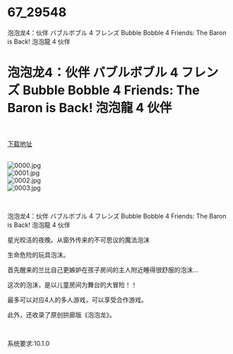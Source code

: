 # 67_29548
泡泡龙4：伙伴 バブルボブル 4 フレンズ Bubble Bobble 4 Friends: The Baron is Back! 泡泡龍 4 伙伴
# 泡泡龙4：伙伴 バブルボブル 4 フレンズ Bubble Bobble 4 Friends: The Baron is Back! 泡泡龍 4 伙伴
 <br/></br>
[下载地址](https://www.switch520.cc/article/29548 "下载地址")
<br/></br>

<p><img title="0000.jpg" src="https://www.switch520.cc/muke_img/2022_04_12_9a026831d81d3.jpg" alt="0000.jpg"><br>
<img title="0001.jpg" src="https://www.switch520.cc/muke_img/2022_04_12_2da64b4e2f0ca.jpg" alt="0001.jpg"><br>
<img title="0002.jpg" src="https://www.switch520.cc/muke_img/2022_04_12_e7715ccaf543e.jpg" alt="0002.jpg"><br>
<img title="0003.jpg" src="https://www.switch520.cc/muke_img/2022_04_12_6ee1628ccb3c3.jpg" alt="0003.jpg"></p>
<p>&nbsp;</p>
<p>泡泡龙4：伙伴 バブルボブル 4 フレンズ Bubble Bobble 4 Friends: The Baron is Back! 泡泡龍 4 伙伴</p>
<p>星光皎洁的夜晚。从窗外传来的不可思议的魔法泡沫</p>
<p>生命危险的玩具泡沫。</p>
<p>首先醒来的兰比自己更嫉妒在孩子房间的主人附近睡得很舒服的泡沫…</p>
<p>这次的泡沫，是以儿童房间为舞台的大冒险！！</p>
<p>最多可以对应4人的多人游戏，可以享受合作游戏。</p>
<p>此外，还收录了原创拱廊版《泡泡龙》。</p>
<p>&nbsp;</p>
<p>系统要求:10.1.0</p>



